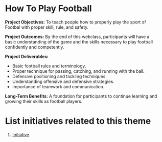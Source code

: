 # How To Play Football

**Project Objectives:** To teach people how to properly play the sport of Footbal with proper skill, rule, and safety.

**Project Outcomes:** By the end of this webclass, participants will have a basic understanding of the game and the skills necessary to play football confidently and competently.

**Project Deliverables:** 
* Basic football rules and terminology.
* Proper technique for passing, catching, and running with the ball.
* Defensive positioning and tackling techniques.
* Understanding offensive and defensive strategies.
* Importance of teamwork and communication.

**Long-Term Benefits:** 
A foundation for participants to continue learning and growing their skills as football players.


# List initiatives related to this theme
1. [Initiative](documentation/templates/theme/initiatives/initiative_template.md)
